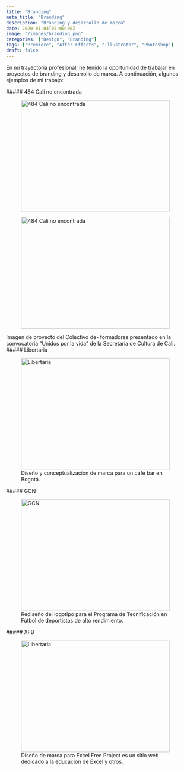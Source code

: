 ```yaml
---
title: "Branding"
meta_title: "Branding"
description: "Branding y desarrollo de marca"
date: 2020-01-04T05:00:00Z
image: "/images/branding.png"
categories: ["Design", "Branding"]
tags: ["Premiere", "After Effects", "Illustrator", "Photoshop"]
draft: false
---
```


En mi trayectoria profesional, he tenido la oportunidad de trabajar en proyectos de branding y desarrollo de marca. A continuación, algunos ejemplos de mi trabajo:

<div style={{ display: 'flex', marginBottom: '2px' }}>
  <div style={{ flex: 1, marginRight: '40px' }}>
    ##### 484 Cali no encontrada
    <figure>
      <img
        src="/images/CNE.gif"
        alt="484 Cali no encontrada"
        width="400"
        height="300"
        style={{ width: '100%', marginTop: '10px' }}
      />
    </figure>
  </div>
  
  <div style={{ flex: 1, marginRight: '40px' }}>
    <figure>
      <img
        src="/images/484.png"
        alt="484 Cali no encontrada"
        width="400"
        height="300"
        style={{ width: '100%', marginTop: '70px' }}
      />
    </figure>
  </div>
</div>
<figcaption
style={{ color: "#549CA5"}}>Imagen de proyecto del Colectivo de- formadores presentado en la convocatoria “Unidos por la vida” de la Secretaria de Cultura de Cali.</figcaption>

<div style={{ display: 'flex', marginBottom: '20px', marginTop:"40px"}}>
<div style={{ flex: 1, marginRight: '50px' }}>
  ##### Libertaria
    <figure>
      <img
        src="/images/libertaria.png"
        alt="Libertaria"
        width="400"
        height="300"
        style={{ width: '100%', marginTop: '20px' }}
      />
      <figcaption
      style={{ color: "#549CA5"}}>Diseño y conceptualización de marca para un café bar en Bogotá.</figcaption>
    </figure>
  </div>
  <div style={{ flex: 1, marginRight: '50px' }}>
    ##### GCN
<figure>
      <img
        src="/images/GCN.png"
        alt="GCN"
        width="400"
        height="300"
        style={{ width: '100%', marginTop: '20px' }}
      />
      <figcaption
      style={{ color: "#549CA5"}}>Rediseño del logotipo para el Programa de Tecnificación en Fútbol de deportistas de alto rendimiento.</figcaption>
    </figure>
  </div>

  
  <div style={{ flex: 1, marginRight: '50px' }}>
  ##### XFB
    <figure>
      <img
        src="/images/efb.png"
        alt="Libertaria"
        width="400"
        height="300"
        style={{ width: '100%', marginTop: '20px' }}
      />
      <figcaption
      style={{ color: "#549CA5"}}>Diseño de marca para Excel Free Project es un sitio web dedicado a la educación de Excel y otros.</figcaption>
    </figure>
  </div>
</div>